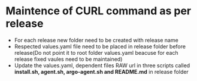 # Maintence of CURL command as per release

- For each release new folder need to be created with release name
- Respected values.yaml file need to be placed in release folder before release(Do not point it to root folder values.yaml beacuse for each release fixed vaules need to be maintained)
- Update the values.yaml, dependent files RAW url in three scripts called **install.sh, agent.sh, argo-agent.sh and README.md** in release folder
